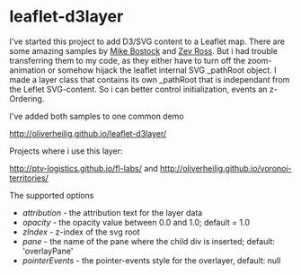 leaflet-d3layer
===============

I've started this project to add D3/SVG content to a Leaflet map. There are some amazing samples by 
[Mike Bostock](http://bost.ocks.org/mike/leaflet/) and  [Zev Ross](http://zevross.com/blog/2014/09/30/use-the-amazing-d3-library-to-animate-a-path-on-a-leaflet-map/).
But i had trouble transferring them to my code, as they either have to turn off the zoom-animation or
somehow hijack the leaflet internal SVG _pathRoot object.
I made a layer class that contains its own _pathRoot that is independant from the Leflet SVG-content. 
So i can better control initialization, events an z-Ordering.

I've added both samples to one common demo

http://oliverheilig.github.io/leaflet-d3layer/

Projects where i use this layer:

http://ptv-logistics.github.io/fl-labs/ and http://oliverheilig.github.io/voronoi-territories/

The supported options

* *attribution* - the attribution text for the layer data
* *opacity* - the opacity value between 0.0 and 1.0; default = 1.0
* *zIndex* - z-index of the svg root
* *pane* - the name of the pane where the child div is inserted; default: 'overlayPane' 
* *pointerEvents* - the pointer-events style for the overlayer, default: null
